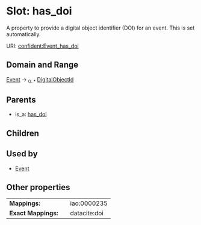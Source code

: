 
# Slot: has_doi


A property to provide a digital object identifier (DOI) for an event. This is set automatically.

URI: [confident:Event_has_doi](https://raw.githubusercontent.com/TIBHannover/ConfIDent_schema/main/src/linkml/confident_schema.yaml#Event_has_doi)


## Domain and Range

[Event](Event.md) &#8594;  <sub>0..\*</sub> [DigitalObjectId](DigitalObjectId.md)

## Parents

 *  is_a: [has_doi](has_doi.md)

## Children


## Used by

 * [Event](Event.md)

## Other properties

|  |  |  |
| --- | --- | --- |
| **Mappings:** | | iao:0000235 |
| **Exact Mappings:** | | datacite:doi |

